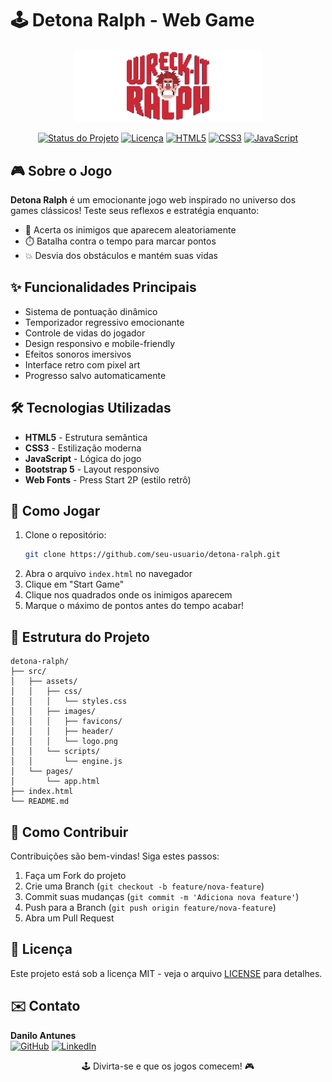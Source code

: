 # 🕹️ Detona Ralph - Web Game

<div align="center">
  <img src="./src/assets/images/logo.png" alt="Logo Detona Ralph" width="300">
  
  [![Status do Projeto](https://img.shields.io/badge/Status-Concluído-%2375C640)](https://github.com/seu-usuario/detona-ralph)
  [![Licença](https://img.shields.io/badge/Licença-MIT-%23007EC6)](LICENSE)
  [![HTML5](https://img.shields.io/badge/HTML5-%23E34F26?logo=html5)](https://developer.mozilla.org/html)
  [![CSS3](https://img.shields.io/badge/CSS3-%231572B6?logo=css3)](https://developer.mozilla.org/css)
  [![JavaScript](https://img.shields.io/badge/JavaScript-%23F7DF1E?logo=javascript)](https://developer.mozilla.org/javascript)
</div>

## 🎮 Sobre o Jogo
**Detona Ralph** é um emocionante jogo web inspirado no universo dos games clássicos! Teste seus reflexos e estratégia enquanto:
- 🎯 Acerta os inimigos que aparecem aleatoriamente
- ⏱️ Batalha contra o tempo para marcar pontos
- 💥 Desvia dos obstáculos e mantém suas vidas

## ✨ Funcionalidades Principais
- Sistema de pontuação dinâmico
- Temporizador regressivo emocionante
- Controle de vidas do jogador
- Design responsivo e mobile-friendly
- Efeitos sonoros imersivos
- Interface retro com pixel art
- Progresso salvo automaticamente

## 🛠️ Tecnologias Utilizadas
- **HTML5** - Estrutura semântica
- **CSS3** - Estilização moderna
- **JavaScript** - Lógica do jogo
- **Bootstrap 5** - Layout responsivo
- **Web Fonts** - Press Start 2P (estilo retrô)

## 🚀 Como Jogar
1. Clone o repositório:
   ```bash
   git clone https://github.com/seu-usuario/detona-ralph.git
   ```
2. Abra o arquivo `index.html` no navegador
3. Clique em "Start Game"
4. Clique nos quadrados onde os inimigos aparecem
5. Marque o máximo de pontos antes do tempo acabar!

## 📂 Estrutura do Projeto
```
detona-ralph/
├── src/
│   ├── assets/
│   │   ├── css/
│   │   │   └── styles.css
│   │   ├── images/
│   │   │   ├── favicons/
│   │   │   ├── header/
│   │   │   └── logo.png
│   │   └── scripts/
│   │       └── engine.js
│   └── pages/
│       └── app.html
├── index.html
└── README.md
```

## 🤝 Como Contribuir
Contribuições são bem-vindas! Siga estes passos:
1. Faça um Fork do projeto
2. Crie uma Branch (`git checkout -b feature/nova-feature`)
3. Commit suas mudanças (`git commit -m 'Adiciona nova feature'`)
4. Push para a Branch (`git push origin feature/nova-feature`)
5. Abra um Pull Request

## 📄 Licença
Este projeto está sob a licença MIT - veja o arquivo [LICENSE](LICENSE) para detalhes.

## ✉️ Contato
**Danilo Antunes**  
[![GitHub](https://img.shields.io/badge/GitHub-%23181717?logo=github)](https://github.com/seu-usuario) 
[![LinkedIn](https://img.shields.io/badge/LinkedIn-%230077B5?logo=linkedin)](https://linkedin.com/in/seu-perfil)

<div align="center">
  🕹️ Divirta-se e que os jogos comecem! 🎮
</div>
